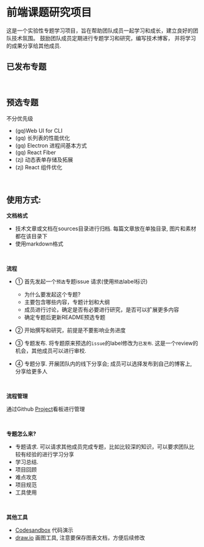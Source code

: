 # 前端课题研究项目

这是一个实验性专题学习项目，旨在帮助团队成员一起学习和成长，建立良好的团队技术氛围。 鼓励团队成员定期进行专题学习和研究，编写技术博客， 并将学习的成果分享给其他成员.

## 已发布专题

<br/>

## 预选专题

不分优先级

- (gq)Web UI for CLI
- (gq) 长列表的性能优化
- (gq) Electron 进程间基本方式
- (gq) React Fiber
- (zj) 动态表单存储及拓展
- (zj) React 组件优化

<br/>

## 使用方式:

**文档格式**

- 技术文章或文档在sources目录进行归档. 每篇文章放在单独目录, 图片和素材都在该目录下
- 使用markdown格式

<br/>

**流程**

- ① 首先发起一个`预选`专题issue 请求(使用`预选`label标识)
  - 为什么要发起这个专题?
  - 主要包含哪些内容，专题计划和大纲
  - 成员进行讨论，确定是否有必要进行研究，是否可以扩展更多内容
  - 确定专题后更新README预选专题

- ② 开始撰写和研究，前提是不要影响业务进度

- ③ 专题发布. 将专题原来预选的`issue`的label修改为`已发布`. 这是一个review的机会，其他成员可以进行审校.

- ④ 专题分享. 开展团队内的线下分享会; 成员可以选择发布到自己的博客上, 分享给更多人

<br/>

**流程管理**

通过Github [Project](https://github.com/GDJiaMi/researching/projects/1)看板进行管理

<br/>

**专题怎么来?**

- 专题请求. 可以请求其他成员完成专题，比如比较深的知识，可以要求团队比较有经验的进行学习分享
- 学习总结. 
- 项目回顾
- 难点攻克
- 项目规范
- 工具使用

<br/>

**其他工具**

- [Codesandbox](https://codesandbox.io) 代码演示
- [draw.io](https://www.draw.io/) 画图工具, 注意要保存图表文档，方便后续修改